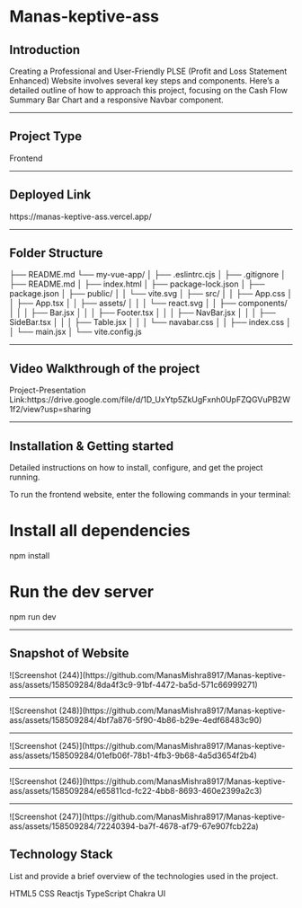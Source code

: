 # Manas-keptive-ass
<h2>Introduction</h2>
Creating a Professional and User-Friendly PLSE (Profit and Loss Statement Enhanced) Website involves several key steps and components. Here’s a detailed outline of how to approach this project, focusing on the Cash Flow Summary Bar Chart and a responsive Navbar component.
<hr>
<h2>Project Type </h2>
     Frontend 
     <hr>
<h2>Deployed Link</h2>
https://manas-keptive-ass.vercel.app/
<hr>
<h2>Folder Structure</h2>


├── README.md
└── my-vue-app/
│   ├── .eslintrc.cjs
│   ├── .gitignore
│   ├── README.md
│   ├── index.html
│   ├── package-lock.json
│   ├── package.json
│   ├── public/
│   │   └── vite.svg
│   ├── src/
│   │   ├── App.css
│   │   ├── App.tsx
│   │   ├── assets/
│   │   │   └── react.svg
│   │   ├── components/
│   │   │   ├── Bar.jsx
│   │   │   ├── Footer.tsx
│   │   │   ├── NavBar.jsx
│   │   │   ├── SideBar.tsx
│   │   │   ├── Table.jsx
│   │   │   └── navabar.css
│   │   ├── index.css
│   │   └── main.jsx
│   └── vite.config.js

<hr>
<h2>Video Walkthrough of the project</h2>
Project-Presentation Link:https://drive.google.com/file/d/1D_UxYtp5ZkUgFxnh0UpFZQGVuPB2W1f2/view?usp=sharing
<hr>
<h2>Installation & Getting started</h2>
Detailed instructions on how to install, configure, and get the project running.

To run the frontend website, enter the following commands in your terminal:

# Install all dependencies
npm install

# Run the dev server
npm run dev

<hr>
<h2>Snapshot of Website</h2>
![Screenshot (244)](https://github.com/ManasMishra8917/Manas-keptive-ass/assets/158509284/8da4f3c9-91bf-4472-ba5d-571c66999271)
<hr>
![Screenshot (248)](https://github.com/ManasMishra8917/Manas-keptive-ass/assets/158509284/4bf7a876-5f90-4b86-b29e-4edf68483c90)
<hr>
![Screenshot (245)](https://github.com/ManasMishra8917/Manas-keptive-ass/assets/158509284/01efb06f-78b1-4fb3-9b68-4a5d3654f2b4)
<hr>
![Screenshot (246)](https://github.com/ManasMishra8917/Manas-keptive-ass/assets/158509284/e65811cd-fc22-4bb8-8693-460e2399a2c3)
<hr>
![Screenshot (247)](https://github.com/ManasMishra8917/Manas-keptive-ass/assets/158509284/72240394-ba7f-4678-af79-67e907fcb22a)

<h2>Technology Stack</h2>
List and provide a brief overview of the technologies used in the project.

HTML5
CSS
Reactjs
TypeScript
Chakra UI
